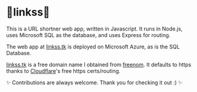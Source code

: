 # 🔗linkss🔗

This is a URL shortner web app, written in Javascript.
It runs in Node.js, uses Microsoft SQL as the database, and uses Express for routing.

The web app at [linkss.tk](https://linkss.tk) is deployed on Microsoft Azure, as is the SQL Database.

[linkss.tk](https://linkss.tk) is a free domain name I obtained from [freenom](http://www.freenom.com/en/index.html?lang=en).
It defaults to https thanks to [Cloudflare](https://www.cloudflare.com/)'s free https certs/routing.

✨ Contributions are always welcome. Thank you for checking it out :) ✨
